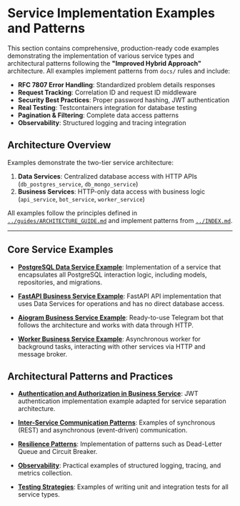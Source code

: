 # Service Implementation Examples and Patterns

This section contains comprehensive, production-ready code examples demonstrating the implementation of various service types and architectural patterns following the **"Improved Hybrid Approach"** architecture. All examples implement patterns from `docs/` rules and include:

- **RFC 7807 Error Handling**: Standardized problem details responses
- **Request Tracking**: Correlation ID and request ID middleware
- **Security Best Practices**: Proper password hashing, JWT authentication
- **Real Testing**: Testcontainers integration for database testing
- **Pagination & Filtering**: Complete data access patterns
- **Observability**: Structured logging and tracing integration

## Architecture Overview

Examples demonstrate the two-tier service architecture:

1. **Data Services**: Centralized database access with HTTP APIs (`db_postgres_service`, `db_mongo_service`)
2. **Business Services**: HTTP-only data access with business logic (`api_service`, `bot_service`, `worker_service`)

All examples follow the principles defined in [`../guides/ARCHITECTURE_GUIDE.md`](../guides/ARCHITECTURE_GUIDE.md) and implement patterns from [`../INDEX.md`](../INDEX.md).

---

## Core Service Examples

- **[PostgreSQL Data Service Example](./postgres_data_service.md)**: Implementation of a service that encapsulates all PostgreSQL interaction logic, including models, repositories, and migrations.

- **[FastAPI Business Service Example](./fastapi_service.md)**: FastAPI API implementation that uses Data Services for operations and has no direct database access.

- **[Aiogram Business Service Example](./aiogram_service.md)**: Ready-to-use Telegram bot that follows the architecture and works with data through HTTP.

- **[Worker Business Service Example](./worker_service.md)**: Asynchronous worker for background tasks, interacting with other services via HTTP and message broker.

## Architectural Patterns and Practices

- **[Authentication and Authorization in Business Service](./authentication.md)**: JWT authentication implementation example adapted for service separation architecture.

- **[Inter-Service Communication Patterns](./communication_patterns.md)**: Examples of synchronous (REST) and asynchronous (event-driven) communication.

- **[Resilience Patterns](./resilience_patterns.md)**: Implementation of patterns such as Dead-Letter Queue and Circuit Breaker.

- **[Observability](./observability.md)**: Practical examples of structured logging, tracing, and metrics collection.

- **[Testing Strategies](./testing_strategies.md)**: Examples of writing unit and integration tests for all service types.